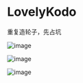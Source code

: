 # LovelyKodo

重复造轮子，先占坑

![image](https://github.com/user-attachments/assets/90b99227-92cd-43e1-8979-ec5c82ba1e22)

![image](https://github.com/user-attachments/assets/a1101ce0-44ec-4db2-8e88-88449f9f6e35)

![image](https://github.com/user-attachments/assets/8b45e53d-08f2-4f3a-b076-42cd397cf0c9)
